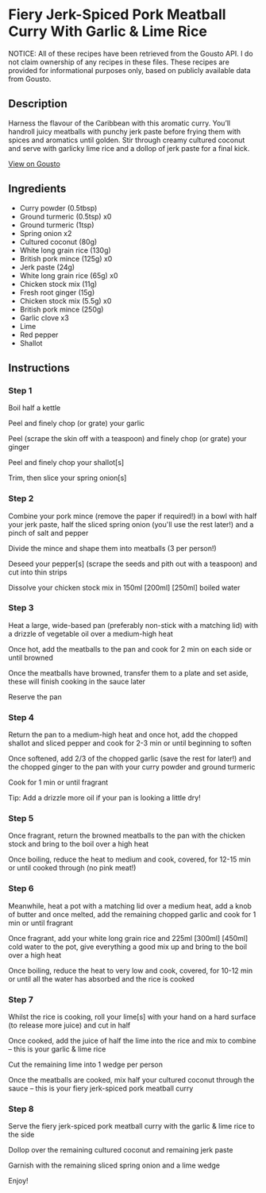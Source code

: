 # Fiery Jerk-Spiced Pork Meatball Curry With Garlic & Lime Rice

NOTICE: All of these recipes have been retrieved from the Gousto API. I do not claim ownership of any recipes in these files. These recipes are provided for informational purposes only, based on publicly available data from Gousto.

## Description

Harness the flavour of the Caribbean with this aromatic curry. You’ll handroll juicy meatballs with punchy jerk paste before frying them with spices and aromatics until golden. Stir through creamy cultured coconut and serve with garlicky lime rice and a dollop of jerk paste for a final kick.


[View on Gousto](https://www.gousto.co.uk/recipes/cookbook/fiery-jerk-spiced-pork-meatball-curry-with-garlic-lime-rice)

## Ingredients

- Curry powder (0.5tbsp)
- Ground turmeric (0.5tsp) x0
- Ground turmeric (1tsp)
- Spring onion x2
- Cultured coconut (80g)
- White long grain rice (130g)
- British pork mince (125g) x0
- Jerk paste (24g)
- White long grain rice (65g) x0
- Chicken stock mix (11g)
- Fresh root ginger (15g)
- Chicken stock mix (5.5g) x0
- British pork mince (250g)
- Garlic clove x3
- Lime
- Red pepper
- Shallot

## Instructions


### Step 1

Boil half a kettle

Peel and finely chop (or grate) your garlic

Peel (scrape the skin off with a teaspoon) and finely chop (or grate) your ginger

Peel and finely chop your shallot[s]

Trim, then slice your spring onion[s]


### Step 2

Combine your pork mince (remove the paper if required!) in a bowl with half your jerk paste, half the sliced spring onion (you'll use the rest later!) and a pinch of salt and pepper

Divide the mince and shape them into meatballs (3 per person!)

Deseed your pepper[s] (scrape the seeds and pith out with a teaspoon) and cut into thin strips

Dissolve your chicken stock mix in 150ml <span class="text-purple">[200ml]</span> <span class="text-danger">[250ml]</span> boiled water


### Step 3

Heat a large, wide-based pan (preferably non-stick with a matching lid) with a drizzle of vegetable oil over a medium-high heat

Once hot, add the meatballs to the pan and cook for 2 min on each side or until browned

Once the meatballs have browned, transfer them to a plate and set aside, these will finish cooking in the sauce later

Reserve the pan


### Step 4

Return the pan to a medium-high heat and once hot, add the chopped shallot and sliced pepper and cook for 2-3 min or until beginning to soften

Once softened, add 2/3 of the chopped garlic (save the rest for later!) and the chopped ginger to the pan with your curry powder and ground turmeric

Cook for 1 min or until fragrant

Tip: Add a drizzle more oil if your pan is looking a little dry!


### Step 5

Once fragrant, return the browned meatballs to the pan with the chicken stock and bring to the boil over a high heat

Once boiling, reduce the heat to medium and cook, covered, for 12-15 min or until cooked through (no pink meat!)


### Step 6

Meanwhile, heat a pot with a matching lid over a medium heat, add a knob of butter and once melted, add the remaining chopped garlic and cook for 1 min or until fragrant

Once fragrant, add your white long grain rice and 225ml <span class="text-purple">[300ml]</span> <span class="text-danger">[450ml] </span>cold water to the pot, give everything a good mix up and bring to the boil over a high heat

Once boiling, reduce the heat to very low and cook, covered, for 10-12 min or until all the water has absorbed and the rice is cooked


### Step 7

Whilst the rice is cooking, roll your lime[s] with your hand on a hard surface (to release more juice) and cut in half

Once cooked, add the juice of half the lime into the rice and mix to combine – this is your garlic & lime rice

Cut the remaining lime into 1 wedge per person

Once the meatballs are cooked, mix half your cultured coconut through the sauce – this is your fiery jerk-spiced pork meatball curry

### Step 8

Serve the fiery jerk-spiced pork meatball curry with the garlic & lime rice to the side

Dollop over the remaining cultured coconut and remaining jerk paste

Garnish with the remaining sliced spring onion and a lime wedge

Enjoy!

